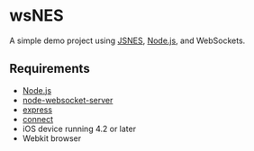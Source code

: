 wsNES
========

A simple demo project using [JSNES](https://github.com/bfirsh/jsnes), [Node.js](http://nodejs.org/), and WebSockets.

Requirements
-------------

* [Node.js](http://nodejs.org/)
* [node-websocket-server](https://github.com/miksago/node-websocket-server)
* [express](http://expressjs.com/)
* [connect](https://github.com/senchalabs/connect)
* iOS device running 4.2 or later
* Webkit browser